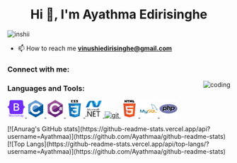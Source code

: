 <h1 align="center">Hi 👋, I'm Ayathma Edirisinghe</h1>
<p align="left"> <img src="https://komarev.com/ghpvc/?username=inshii&label=Profile%20views&color=0e75b6&style=flat" alt="inshii" /> </p>

- 📫 How to reach me **vinushiedirisinghe@gmail.com**

<h3 align="left">Connect with me:</h3>
<p align="left">
</p>
<img align="right" alt="coding" width "50" src="https://user-images.githubusercontent.com/74038190/221352975-94759904-aa4c-4032-a8ab-b546efb9c478.gif">
<h3 align="left">Languages and Tools:</h3>
<p align="left"> <a href="https://getbootstrap.com" target="_blank" rel="noreferrer"> <img src="https://raw.githubusercontent.com/devicons/devicon/master/icons/bootstrap/bootstrap-plain-wordmark.svg" alt="bootstrap" width="40" height="40"/> </a> <a href="https://www.cprogramming.com/" target="_blank" rel="noreferrer"> <img src="https://raw.githubusercontent.com/devicons/devicon/master/icons/c/c-original.svg" alt="c" width="40" height="40"/> </a> <a href="https://www.w3schools.com/cs/" target="_blank" rel="noreferrer"> <img src="https://raw.githubusercontent.com/devicons/devicon/master/icons/csharp/csharp-original.svg" alt="csharp" width="40" height="40"/> </a> <a href="https://www.w3schools.com/css/" target="_blank" rel="noreferrer"> <img src="https://raw.githubusercontent.com/devicons/devicon/master/icons/css3/css3-original-wordmark.svg" alt="css3" width="40" height="40"/> </a> <a href="https://dotnet.microsoft.com/" target="_blank" rel="noreferrer"> <img src="https://raw.githubusercontent.com/devicons/devicon/master/icons/dot-net/dot-net-original-wordmark.svg" alt="dotnet" width="40" height="40"/> </a> <a href="https://git-scm.com/" target="_blank" rel="noreferrer"> <img src="https://www.vectorlogo.zone/logos/git-scm/git-scm-icon.svg" alt="git" width="40" height="40"/> </a> <a href="https://www.w3.org/html/" target="_blank" rel="noreferrer"> <img src="https://raw.githubusercontent.com/devicons/devicon/master/icons/html5/html5-original-wordmark.svg" alt="html5" width="40" height="40"/> </a> <a href="https://www.mysql.com/" target="_blank" rel="noreferrer"> <img src="https://raw.githubusercontent.com/devicons/devicon/master/icons/mysql/mysql-original-wordmark.svg" alt="mysql" width="40" height="40"/> </a> <a href="https://www.php.net" target="_blank" rel="noreferrer"> <img src="https://raw.githubusercontent.com/devicons/devicon/master/icons/php/php-original.svg" alt="php" width="40" height="40"/> </a> </p>
[![Anurag's GitHub stats](https://github-readme-stats.vercel.app/api?username=Ayathmaa)](https://github.com/Ayathmaa/github-readme-stats)
[![Top Langs](https://github-readme-stats.vercel.app/api/top-langs/?username=Ayathmaa)](https://github.com/Ayathmaa/github-readme-stats)
